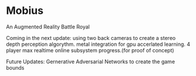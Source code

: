 # Mobius
An Augmented Reality Battle Royal

Coming in the next update: using two back cameras to create a stereo depth perception algorythm.
                           metal integration for gpu accerlated learning.
                           4 player max realtime online subsystem progress.(for proof of concept)
                           
Future Updates: Gernerative Adversarial Networks to create the game bounds

